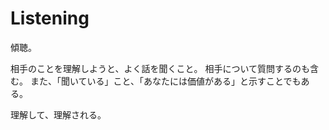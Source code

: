 # Listening

傾聴。

相手のことを理解しようと、よく話を聞くこと。
相手について質問するのも含む。
また、「聞いている」こと、「あなたには価値がある」と示すことでもある。

理解して、理解される。
